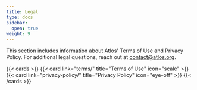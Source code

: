 ```yaml
---
title: Legal
type: docs
sidebar:
  open: true
weight: 9
---
```


This section includes information about Atlos' Terms of Use and Privacy Policy. For additional legal questions, reach out at [contact@atlos.org](mailto:contact@atlos.org). 

{{< cards >}} 
{{< card link="terms/" title="Terms of Use" icon="scale" >}} 
{{< card link="privacy-policy/" title="Privacy Policy" icon="eye-off" >}} 
{{< /cards >}}